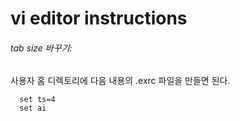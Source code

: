 # vi editor instructions

###### tab size 바꾸기:
사용자 홈 디렉토리에 다음 내용의 .exrc 파일을 만들면 된다.

```
  set ts=4
  set ai
```  
